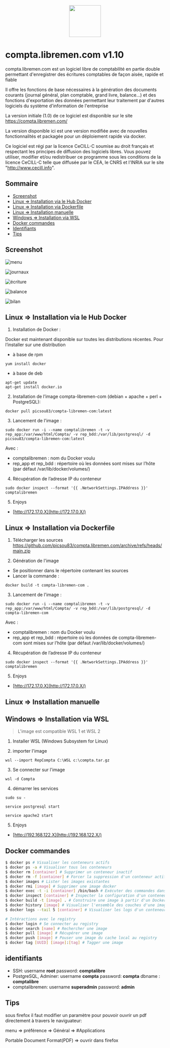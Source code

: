 

<div align="center">
    <a href="https://github.com/picsou83/compta.libremen.com">
        <img width="100" height="100" src="https://user-images.githubusercontent.com/34648108/190251291-28a32777-ad26-4362-8a75-eb41a94c7be3.png">
    </a>
 </div>


# compta.libremen.com v1.10 

compta.libremen.com est un logiciel libre de comptabilité en partie double permettant d'enregistrer des écritures comptables de façon aisée, rapide et fiable

Il offre les fonctions de base nécessaires à la génération des documents courants (journal général, plan comptable, grand livre, balance...) et des fonctions d'exportation des données permettant leur traitement par d'autres logiciels du système d'information de l'entreprise

La version initiale (1.0) de ce logiciel est disponible sur le site https://compta.libremen.com/ 

La version disponible ici est une version modifiée avec de nouvelles fonctionnalités et packagée pour un déploiement rapide via docker.

Ce logiciel est régi par la licence CeCILL-C soumise au droit français et respectant les principes de diffusion des logiciels libres. Vous pouvez utiliser, modifier et/ou redistribuer ce programme sous les conditions de la licence CeCILL-C telle que diffusée par le CEA, le CNRS et l'INRIA sur le site "http://www.cecill.info".

## Sommaire
- [Screenshot](#Screenshot)
- [Linux => Installation via le Hub Docker](#linux--installation-via-le-hub-docker)
- [Linux => Installation via Dockerfile](#linux--installation-via-dockerfile)
- [Linux => Installation manuelle](#linux--installation-manuelle)
- [Windows => Installation via WSL](#windows--installation-via-wsl)
- [Docker commandes](#docker-commandes)
- [Identifiants](#identifiants)
- [Tips](#tips)


## Screenshot

![menu](https://user-images.githubusercontent.com/34648108/190163408-bc69fc56-8386-4b47-8014-bfbad673ada3.jpeg)

![journaux](https://user-images.githubusercontent.com/34648108/190163387-790ba81a-6bd7-4f79-a98b-2aeb22b0a4a8.jpeg)

![écriture](https://user-images.githubusercontent.com/34648108/190164057-300d0337-c744-4b7f-a80f-fb5a8ee1b239.jpeg)

![balance](https://user-images.githubusercontent.com/34648108/190163375-a69ef6f3-8cab-4bdc-9f91-d8f4f21005ae.jpeg)

![bilan](https://user-images.githubusercontent.com/34648108/190163359-00062b30-486f-4bac-a427-1a4c47325073.jpeg)


## Linux => Installation via le Hub Docker

1) Installation de Docker :

Docker est maintenant disponible sur toutes les distributions récentes. Pour l’installer sur une distribution
- à base de rpm
```
yum install docker
```
- à base de deb
```
apt-get update
apt-get install docker.io
```

2) Installation de l’image compta-libremen-com (debian + apache + perl + PostgreSQL):
```
docker pull picsou83/compta-libremen-com:latest
```

3) Lancement de l'image :
```
sudo docker run -i --name comptalibremen -t -v rep_app:/var/www/html/Compta/ -v rep_bdd:/var/lib/postgresql/ -d picsou83/compta-libremen-com:latest
```
Avec :
- comptalibremen : nom du Docker voulu
- rep_app et rep_bdd : répertoire où les données sont mises sur l’hôte (par défaut /var/lib/docker/volumes/)

4) Récupération de l’adresse IP du conteneur
```
sudo docker inspect --format '{{ .NetworkSettings.IPAddress }}' comptalibremen
```

5) Enjoys

* [http://172.17.0.X](http://172.17.0.X/)

## Linux => Installation via Dockerfile

1)  Télécharger les sources
https://github.com/picsou83/compta.libremen.com/archive/refs/heads/main.zip

2) Génération de l'image
- Se positionner dans le répertoire contenant les sources
- Lancer la commande :
```
docker build -t compta-libremen-com .
```
3) Lancement de l'image :
```
sudo docker run -i --name comptalibremen -t -v rep_app:/var/www/html/Compta/ -v rep_bdd:/var/lib/postgresql/ -d compta-libremen-com
```
Avec :

- comptalibremen : nom du Docker voulu
- rep_app et rep_bdd : répertoire où les données de compta-libremen-com sont mises sur l’hôte (par défaut /var/lib/docker/volumes/)

4) Récupération de l’adresse IP du conteneur
```
sudo docker inspect --format '{{ .NetworkSettings.IPAddress }}' comptalibremen
```

5) Enjoys

* [http://172.17.0.X](http://172.17.0.X/)

## Linux => Installation manuelle

## Windows => Installation via WSL

> L'image est compatible WSL 1 et WSL 2

1) Installer WSL (Windows Subsystem for Linux)

2) importer l'image
```
wsl --import RepCompta C:\WSL c:\compta.tar.gz
```

3) Se connecter sur l'image
```
wsl -d Compta
```

4) démarrer les services
```
sudo su -
```
```
service postgresql start
```
```
service apache2 start
```

5) Enjoys

* [http://192.168.122.X](http://192.168.122.X/)


## Docker commandes
```sh
$ docker ps # Visualiser les conteneurs actifs
$ docker ps -a # Visualiser tous les conteneurs
$ docker rm [container] # Supprimer un conteneur inactif
$ docker rm -f [container] # Forcer la suppression d'un conteneur actif
$ docker images # Lister les images existantes
$ docker rmi [image] # Supprimer une image docker
$ docker exec -t -i [container] /bin/bash # Exécuter des commandes dans un conteneur actif
$ docker inspect [container] # Inspecter la configuration d'un conteneur
$ docker build -t [image] . # Construire une image à partir d'un Dockerfile
$ docker history [image] # Visualiser l'ensemble des couches d'une image
$ docker logs --tail 5 [container] # Visualiser les logs d'un conteneur (les 5 dernières lignes)

# Intéractions avec le registry
$ docker login # Se connecter au registry
$ docker search [name] # Rechercher une image
$ docker pull [image] # Récupérer une image
$ docker push [image] # Pouser une image du cache local au registry
$ docker tag [UUID] [image]:[tag] # Tagger une image
```


## identifiants

-  SSH: username **root** password: **comptalibre**
-  PostgreSQL, Adminer: username **compta** password: **compta** dbname : **comptalibre** 
-  comptalibremen: username **superadmin** password: **admin**

## Tips

sous firefox il faut modifier un paramètre pour pouvoir ouvrir un pdf directement à travers le naviguateur:

menu => préférence => Général => #Applications

Portable Document Format(PDF) => ouvrir dans firefox









